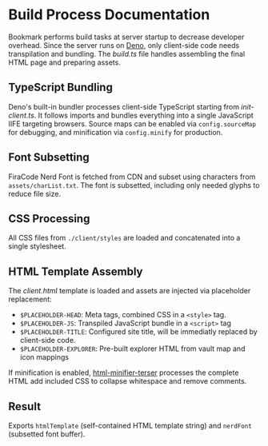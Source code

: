 # Build Process Documentation

Bookmark performs build tasks at server startup to decrease developer overhead. Since the server runs on [Deno](https://deno.com/), only client-side code needs transpilation and bundling. The *build.ts* file handles assembling the final HTML page and preparing assets.

## TypeScript Bundling

Deno's built-in bundler processes client-side TypeScript starting from *init-client.ts*. It follows imports and bundles everything into a single JavaScript IIFE targeting browsers. Source maps can be enabled via `config.sourceMap` for debugging, and minification via `config.minify` for production.

## Font Subsetting

FiraCode Nerd Font is fetched from CDN and subset using characters from `assets/charList.txt`. The font is subsetted, including only needed glyphs to reduce file size.

## CSS Processing

All CSS files from `./client/styles` are loaded and concatenated into a single stylesheet.

## HTML Template Assembly

The *client.html* template is loaded and assets are injected via placeholder replacement:

- `$PLACEHOLDER-HEAD`: Meta tags, combined CSS in a `<style>` tag.
- `$PLACEHOLDER-JS`: Transpiled JavaScript bundle in a `<script>` tag
- `$PLACEHOLDER-TITLE`: Configured site title, will be immediatly replaced by client-side code.
- `$PLACEHOLDER-EXPLORER`: Pre-built explorer HTML from vault map and icon mappings

If minification is enabled, [html-minifier-terser](https://github.com/terser/html-minifier-terser) processes the complete HTML add included CSS to collapse whitespace and remove comments.

## Result

Exports `htmlTemplate` (self-contained HTML template string) and `nerdFont` (subsetted font buffer).
